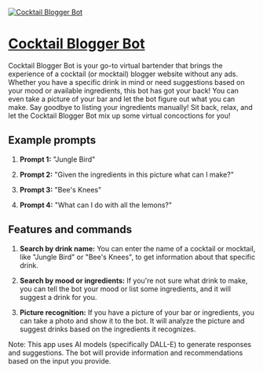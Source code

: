 [![Cocktail Blogger Bot](https://files.oaiusercontent.com/file-M5ifCqwxX9jio6VoUt6Lw14K?se=2123-10-15T21%3A42%3A44Z&sp=r&sv=2021-08-06&sr=b&rscc=max-age%3D31536000%2C%20immutable&rscd=attachment%3B%20filename%3Ded69d09f-cdba-4bf5-ae32-516957dfb33c.png&sig=tLI4Agrmrj4pqkFgT0nljhW44Tybh9gADweBw6/TqRQ%3D)](https://chat.openai.com/g/g-YCZ1VttiS-cocktail-blogger-bot)

# [Cocktail Blogger Bot](https://chat.openai.com/g/g-YCZ1VttiS-cocktail-blogger-bot)

Cocktail Blogger Bot is your go-to virtual bartender that brings the experience of a cocktail (or mocktail) blogger website without any ads. Whether you have a specific drink in mind or need suggestions based on your mood or available ingredients, this bot has got your back! You can even take a picture of your bar and let the bot figure out what you can make. Say goodbye to listing your ingredients manually! Sit back, relax, and let the Cocktail Blogger Bot mix up some virtual concoctions for you!

## Example prompts

1. **Prompt 1:** "Jungle Bird"

2. **Prompt 2:** "Given the ingredients in this picture what can I make?"

3. **Prompt 3:** "Bee's Knees"

4. **Prompt 4:** "What can I do with all the lemons?"

## Features and commands

1. **Search by drink name:** You can enter the name of a cocktail or mocktail, like "Jungle Bird" or "Bee's Knees", to get information about that specific drink.

2. **Search by mood or ingredients:** If you're not sure what drink to make, you can tell the bot your mood or list some ingredients, and it will suggest a drink for you.

3. **Picture recognition:** If you have a picture of your bar or ingredients, you can take a photo and show it to the bot. It will analyze the picture and suggest drinks based on the ingredients it recognizes.

Note: This app uses AI models (specifically DALL-E) to generate responses and suggestions. The bot will provide information and recommendations based on the input you provide.